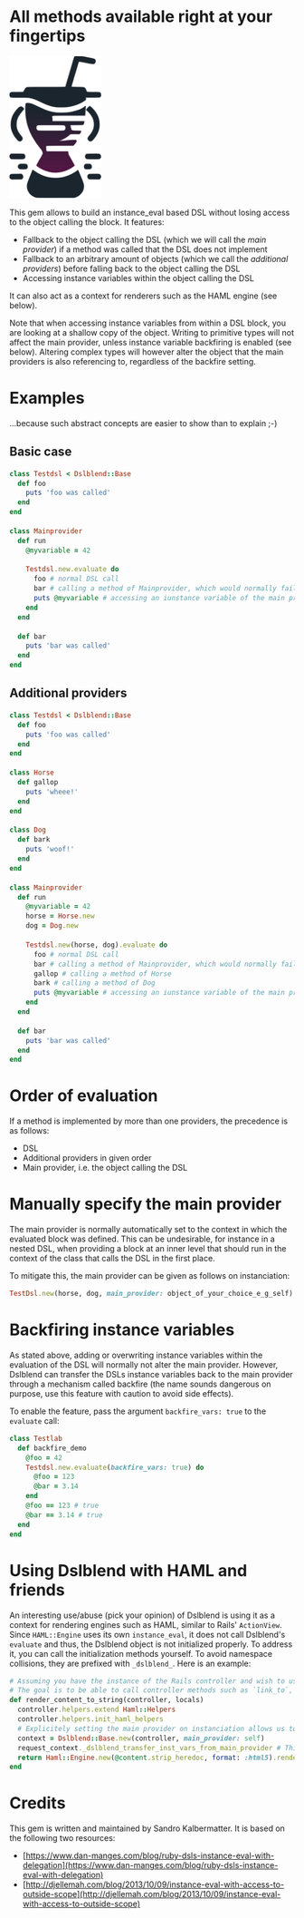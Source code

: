 # All methods available right at your fingertips

<img src="logo.svg" height=250 alt="Dyny logo"/>

This gem allows to build an instance_eval based DSL without losing access to the
object calling the block. It features:

- Fallback to the object calling the DSL (which we will call the *main
  provider*) if a method was called that the DSL does not implement
- Fallback to an arbitrary amount of objects (which we call the *additional
  providers*) before falling back to the object calling the DSL
- Accessing instance variables within the object calling the DSL

It can also act as a context for renderers such as the HAML engine (see below).

Note that when accessing instance variables from within a DSL block, you are
looking at a shallow copy of the object. Writing to primitive types will not
affect the main provider, unless instance variable backfiring is enabled (see
below). Altering complex types will however alter the object that the main
providers is also referencing to, regardless of the backfire setting.

# Examples

...because such abstract concepts are easier to show than to explain ;-)

## Basic case

```ruby
class Testdsl < Dslblend::Base
  def foo
    puts 'foo was called'
  end
end

class Mainprovider
  def run
    @myvariable = 42

    Testdsl.new.evaluate do
      foo # normal DSL call
      bar # calling a method of Mainprovider, which would normally fail
      puts @myvariable # accessing an iunstance variable of the main provider
    end
  end

  def bar
    puts 'bar was called'
  end
end
```

## Additional providers

```ruby
class Testdsl < Dslblend::Base
  def foo
    puts 'foo was called'
  end
end

class Horse
  def gallop
    puts 'wheee!'
  end
end

class Dog
  def bark
    puts 'woof!'
  end
end

class Mainprovider
  def run
    @myvariable = 42
    horse = Horse.new
    dog = Dog.new

    Testdsl.new(horse, dog).evaluate do
      foo # normal DSL call
      bar # calling a method of Mainprovider, which would normally fail
      gallop # calling a method of Horse
      bark # calling a method of Dog
      puts @myvariable # accessing an iunstance variable of the main provider
    end
  end

  def bar
    puts 'bar was called'
  end
end
```

# Order of evaluation

If a method is implemented by more than one providers, the precedence is as
follows:

- DSL
- Additional providers in given order
- Main provider, i.e. the object calling the DSL

# Manually specify the main provider

The main provider is normally automatically set to the context in which the
evaluated block was defined. This can be undesirable, for instance in a nested
DSL, when providing a block at an inner level that should run in the context of
the class that calls the DSL in the first place.

To mitigate this, the main provider can be given as follows on instanciation:

```ruby
TestDsl.new(horse, dog, main_provider: object_of_your_choice_e_g_self)
```

# Backfiring instance variables

As stated above, adding or overwriting instance variables within the evaluation
of the DSL will normally not alter the main provider. However, Dslblend can
transfer the DSLs instance variables back to the main provider through a
mechanism called backfire (the name sounds dangerous on purpose, use this
feature with caution to avoid side effects).

To enable the feature, pass the argument `backfire_vars: true` to the `evaluate` call:

```ruby
class Testlab
  def backfire_demo
    @foo = 42
    Testdsl.new.evaluate(backfire_vars: true) do
      @foo = 123
      @bar = 3.14
    end
    @foo == 123 # true
    @bar == 3.14 # true
  end
end
```

# Using Dslblend with HAML and friends

An interesting use/abuse (pick your opinion) of Dslblend is using it as a
context for rendering engines such as HAML, similar to Rails' `ActionView`.
Since `HAML::Engine` uses its own `instance_eval`, it does not call Dslblend's
`evaluate` and thus, the Dslblend object is not initialized properly. To address
it, you can call the initialization methods yourself. To avoid namespace
collisions, they are prefixed with `_dslblend_`. Here is an example:

```ruby
# Assuming you have the instance of the Rails controller and wish to use it to render some HAML in `@content`.
# The goal is to be able to call controller methods such as `link_to`, `form_for` etc. from inside the HAML.
def render_content_to_string(controller, locals)
  controller.helpers.extend Haml::Helpers
  controller.helpers.init_haml_helpers
  # Explicitely setting the main provider on instanciation allows us to skip `_dslblend_detect_main_provider`.
  context = Dslblend::Base.new(controller, main_provider: self)
  request_context._dslblend_transfer_inst_vars_from_main_provider # This is necessary because HAML does not call Dslblend's `evaluate`.
  return Haml::Engine.new(@content.strip_heredoc, format: :html5).render(context, { **locals })
end
```

# Credits

This gem is written and maintained by Sandro Kalbermatter. It is based on the
following two resources:

- [https://www.dan-manges.com/blog/ruby-dsls-instance-eval-with-delegation](https://www.dan-manges.com/blog/ruby-dsls-instance-eval-with-delegation)
- [http://djellemah.com/blog/2013/10/09/instance-eval-with-access-to-outside-scope](http://djellemah.com/blog/2013/10/09/instance-eval-with-access-to-outside-scope)